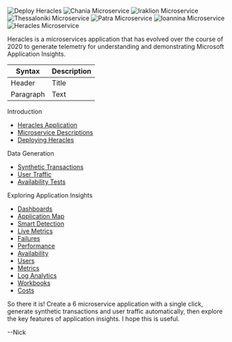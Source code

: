 ![Deploy Heracles](https://github.com/nikkh/heracles-ai/workflows/Deploy%20Heracles/badge.svg) ![Chania Microservice](https://github.com/nikkh/heracles-ai/workflows/Chania%20Microservice/badge.svg) ![Iraklion Microservice](https://github.com/nikkh/heracles-ai/workflows/Iraklion%20Microservice/badge.svg) ![Thessaloniki Microservice](https://github.com/nikkh/heracles-ai/workflows/Thessaloniki%20Microservice/badge.svg) ![Patra Microservice](https://github.com/nikkh/heracles-ai/workflows/Patra%20Microservice/badge.svg) ![Ioannina Microservice](https://github.com/nikkh/heracles-ai/workflows/Ioannina%20Microservice/badge.svg) ![Heracles Microservice](https://github.com/nikkh/heracles-ai/workflows/Heracles%20Microservice/badge.svg)

Heracles is a microservices application that has evolved over the course of 2020 to generate telemetry for understanding and demonstrating Microsoft Application Insights.

| Syntax      | Description |
| ----------- | ----------- |
| Header      | Title       |
| Paragraph   | Text        |

Introduction
- [Heracles Application](heracles-application.md)
- [Microservice Descriptions](microservice-descriptions.md)
- [Deploying Heracles](deploying-heracles.md)

Data Generation
- [Synthetic Transactions](data-gen-synthetic.md)
- [User Traffic](data-gen-user-traffic.md)
- [Availability Tests](data-gen-availability-tests.md)

Exploring Application Insights
- [Dashboards](ai-dashboards.md)
- [Application Map](ai-application-map.md)
- [Smart Detection](ai-smart-detection.md)
- [Live Metrics](ai-live-metrics.md)
- [Failures](ai-failures.md)
- [Performance](ai-perfromance.md)
- [Availability](ai-availability.md)
- [Users](ai-users.md)
- [Metrics](ai-metrics.md)
- [Log Analytics](ai-log-analytics.md)
- [Workbooks](ai-workbooks.md)
- [Costs](ai-costs.md)

So there it is!  Create a 6 microservice application with a single click, generate synthetic transactions and user traffic automatically, then explore the key features of application insights.  I hope this is useful.

--Nick
